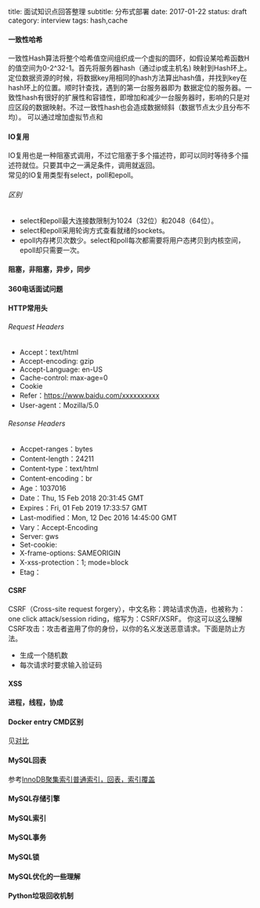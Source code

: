 title: 面试知识点回答整理
subtitle: 分布式部署
date: 2017-01-22
status: draft
category: interview
tags: hash,cache

#### 一致性哈希
一致性Hash算法将整个哈希值空间组织成一个虚拟的圆环，如假设某哈希函数H的值空间为0-2^32-1。首先将服务器hash（通过ip或主机名)
映射到Hash环上。定位数据资源的时候，将数据key用相同的hash方法算出hash值，并找到key在hash环上的位置。顺时针查找，遇到的第一台服务器即为
数据定位的服务器。一致性hash有很好的扩展性和容错性，即增加和减少一台服务器时，影响的只是对应区段的数据映射。不过一致性hash也会造成数据倾斜（数据节点太少且分布不均）。
可以通过增加虚拟节点和

#### IO复用
IO复用也是一种阻塞式调用，不过它阻塞于多个描述符，即可以同时等待多个描述符就位。只要其中之一满足条件，调用就返回。<br>
常见的IO复用类型有select，poll和epoll。
###### *区别*
- select和epoll最大连接数限制为1024（32位）和2048（64位）。
- select和epoll采用轮询方式查看就绪的sockets。
- epoll内存拷贝次数少。select和poll每次都需要将用户态拷贝到内核空间，epoll却只需要一次。

#### 阻塞，非阻塞，异步，同步

#### 360电话面试问题

#### HTTP常用头
###### *Request Headers*
- Accept：text/html
- Accept-encoding: gzip
- Accept-Language: en-US
- Cache-control: max-age=0
- Cookie
- Refer：https://www.baidu.com/xxxxxxxxxx
- User-agent：Mozilla/5.0 

###### *Resonse Headers*
- Accpet-ranges：bytes
- Content-length：24211
- Content-type：text/html
- Content-encoding：br
- Age：1037016
- Date：Thu, 15 Feb 2018 20:31:45 GMT
- Expires：Fri, 01 Feb 2019 17:33:57 GMT
- Last-modified：Mon, 12 Dec 2016 14:45:00 GMT
- Vary：Accept-Encoding
- Server: gws
- Set-cookie:
- X-frame-options: SAMEORIGIN
- X-xss-protection：1; mode=block
- Etag：

#### CSRF
CSRF（Cross-site request forgery），中文名称：跨站请求伪造，也被称为：one click attack/session riding，缩写为：CSRF/XSRF。
你这可以这么理解CSRF攻击：攻击者盗用了你的身份，以你的名义发送恶意请求。下面是防止方法。
- 生成一个随机数
- 每次请求时要求输入验证码 

#### XSS

#### 进程，线程，协成

#### Docker entry CMD区别
见[对比](https://zhuanlan.zhihu.com/p/30555962)

#### MySQL回表
参考[InnoDB聚集索引普通索引，回表，索引覆盖](https://www.cnblogs.com/myseries/p/11265849.html)

#### MySQL存储引擎
#### MySQL索引
#### MySQL事务
#### MySQL锁
#### MySQL优化的一些理解

#### Python垃圾回收机制